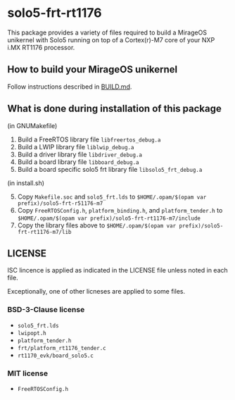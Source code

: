 # solo5-frt-rt1176

This package provides a variety of files required to build a MirageOS unikernel with Solo5 running on top of a Cortex(r)-M7 core of your NXP i.MX RT1176 processor.

## How to build your MirageOS unikernel

Follow instructions described in [BUILD.md](./BUILD.md).

## What is done during installation of this package

(in GNUMakefile)

1. Build a FreeRTOS library file `libfreertos_debug.a`
2. Build a LWIP library file `liblwip_debug.a`
3. Build a driver library file `libdriver_debug.a`
4. Build a board library file `libboard_debug.a`
5. Build a board specific solo5 frt library file `libsolo5_frt_debug.a`

(in install.sh)

5. Copy `Makefile.soc`   and `solo5_frt.lds` to `$HOME/.opam/$(opam var prefix)/solo5-frt-r51176-m7`
6. Copy `FreeRTOSConfig.h`, `platform_binding.h`, and `platform_tender.h` to `$HOME/.opam/$(opam var prefix)/solo5-frt-rt1176-m7/include`
7. Copy the library files above to `$HOME/.opam/$(opam var prefix)/solo5-frt-rt1176-m7/lib`

## LICENSE

ISC lincence is applied as indicated in the LICENSE file unless noted in each file.

Exceptionally, one of other licneses are applied to some files.

### BSD-3-Clause license

- `solo5_frt.lds`
- `lwipopt.h`
- `platform_tender.h`
- `frt/platform_rt1176_tender.c`
- `rt1170_evk/board_solo5.c`

### MIT license

- `FreeRTOSConfig.h`

